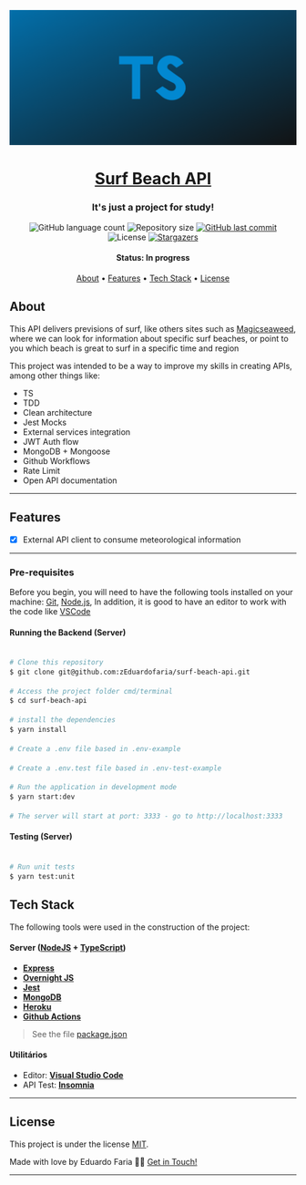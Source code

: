 <p align="center">
  <img alt="typescript" title="#Typescript" src="./assets/cover.png" />
</p>

<h1 align="center">
   <a href="#"> Surf Beach API </a>
</h1>

<h3 align="center">
    It's just a project for study!
</h3>

<p align="center">
  <img alt="GitHub language count" src="https://img.shields.io/github/languages/count/zEduardofaria/surf-beach-api?color=%2304D361">

  <img alt="Repository size" src="https://img.shields.io/github/repo-size/zEduardofaria/surf-beach-api">
  
  <a href="https://github.com/zEduardofaria/surf-beach-api/commits/master">
    <img alt="GitHub last commit" src="https://img.shields.io/github/last-commit/zEduardofaria/surf-beach-api">
  </a>
    
   <img alt="License" src="https://img.shields.io/badge/license-MIT-brightgreen">
   <a href="https://github.com/zEduardofaria/surf-beach-api/stargazers">
    <img alt="Stargazers" src="https://img.shields.io/github/stars/zEduardofaria/surf-beach-api?style=social">
  </a>
</p>

<h4 align="center"> 
	 Status: In progress
</h4>

<p align="center">
 <a href="#about">About</a> •
 <a href="#features">Features</a> •
 <a href="#tech-stack">Tech Stack</a> • 
 <a href="#user-content-license">License</a>

</p>

## About

This API delivers previsions of surf, like others sites such as [Magicseaweed](https://magicseaweed.com/), where we can look for information about specific surf beaches, or point to you which beach is great to surf in a specific time and region

This project was intended to be a way to improve my skills in creating APIs, among other things like:

- TS
- TDD
- Clean architecture
- Jest Mocks
- External services integration
- JWT Auth flow
- MongoDB + Mongoose
- Github Workflows
- Rate Limit
- Open API documentation

---

## Features

- [x] External API client to consume meteorological information

---

### Pre-requisites

Before you begin, you will need to have the following tools installed on your machine:
[Git](https://git-scm.com), [Node.js](https://nodejs.org/en/),
In addition, it is good to have an editor to work with the code like [VSCode](https://code.visualstudio.com/)

#### Running the Backend (Server)

```bash

# Clone this repository
$ git clone git@github.com:zEduardofaria/surf-beach-api.git

# Access the project folder cmd/terminal
$ cd surf-beach-api

# install the dependencies
$ yarn install

# Create a .env file based in .env-example

# Create a .env.test file based in .env-test-example

# Run the application in development mode
$ yarn start:dev

# The server will start at port: 3333 - go to http://localhost:3333

```

#### Testing (Server)

```bash

# Run unit tests
$ yarn test:unit

```

## Tech Stack

The following tools were used in the construction of the project:

#### **Server** ([NodeJS](https://nodejs.org/en/) + [TypeScript](https://www.typescriptlang.org/))

- **[Express](http://expressjs.com/)**
- **[Overnight JS](https://github.com/seanpmaxwell/overnight)**
- **[Jest](https://jestjs.io/)**
- **[MongoDB](https://www.mongodb.com/)**
- **[Heroku](https://www.heroku.com)**
- **[Github Actions](https://github.com/features/actions)**

> See the file [package.json](https://github.com/zEduardofaria/surf-beach-api/blob/master/package.json)

#### **Utilitários**

- Editor: **[Visual Studio Code](https://code.visualstudio.com/)**
- API Test: **[Insomnia](https://insomnia.rest/)**

---

## License

This project is under the license [MIT](./LICENSE.md).

Made with love by Eduardo Faria 👋🏽 [Get in Touch!](Https://www.linkedin.com/in/eduardo-fariasilva/)

---
